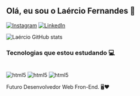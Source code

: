 ##  Olá, eu sou o  Laércio Fernandes  👊

[![Instagram](https://img.shields.io/badge/Instagram-E4405F?style=for-the-badge&logo=instagram&logoColor=white)](https://instagram.com/laerciofernandesmelo?igshid=MzNlNGNkZWQ4Mg==)
[![LinkedIn](https://img.shields.io/badge/LinkedIn-0077B5?style=for-the-badge&logo=linkedin&logoColor=white)]( https://www.linkedin.com/in/laercio-fernandes-desenvolvedor-front-end/)

![Laércio GitHub stats](https://github-readme-stats.vercel.app/api?username=fernandesmelo&show_icons=true&theme=dark)

### Tecnologias que estou estudando  💻

<div style="display: inline-block"><br/>
    <img align="center" alt="html5" src="https://img.shields.io/badge/HTML5-E34F26?style=for-the-badge&logo=html5&logoColor=white" />
    <img align="center" alt="html5" src="https://img.shields.io/badge/CSS3-1572B6?style=for-the-badge&logo=css3&logoColor=white" />
    <img align="center" alt="html5" src="https://img.shields.io/badge/JavaScript-323330?style=for-the-badge&logo=javascript&logoColor=F7DF1E" />
</div><br/>

Futuro Desenvolvedor Web Fron-End. 🖥️❤️ 
